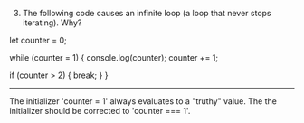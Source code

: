 3. The following code causes an infinite loop (a loop that never stops iterating). Why?

let counter = 0;

while (counter = 1) {
console.log(counter);
counter += 1;

if (counter > 2) {
break;
}
}

---

The initializer 'counter = 1' always evaluates to a "truthy" value. The the initializer should be corrected to 'counter === 1'.
